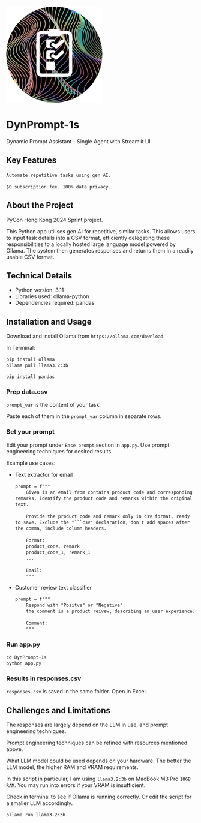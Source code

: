 ![image description](image/logo.png)

# DynPrompt-1s

Dynamic Prompt Assistant - Single Agent with Streamlit UI 

## Key Features

``Automate repetitive tasks using gen AI.``

``$0 subscription fee. 100% data privacy.``

## About the Project

PyCon Hong Kong 2024 Sprint project. 

This Python app utilises gen AI for repetitive, similar tasks. This allows users to input task details into a CSV format, efficiently delegating these responsibilities to a locally hosted large language model powered by Ollama. The system then generates responses and returns them in a readily usable CSV format.

## Technical Details

- Python version: 3.11
- Libraries used: ollama-python
- Dependencies required: pandas 

## Installation and Usage

Download and install Ollama from ``https://ollama.com/download`` 

In Terminal: 

```
pip install ollama 
ollama pull llama3.2:3b
```

```
pip install pandas 
```

### Prep data.csv

``prompt_var`` is the content of your task. 

Paste each of them in the ``prompt_var`` column in separate rows. 

### Set your prompt 

Edit your prompt under ``Base prompt`` section in ``app.py``. Use prompt engineering techniques for desired results. 

Example use cases: 

- Text extractor for email
    ```
    prompt = f"""
        Given is an email from contains product code and corresponding remarks. Identify the product code and remarks within the original text. 
        
        Provide the product code and remark only in csv format, ready to save. Exclude the "```csv" declaration, don't add spaces after the comma, include column headers.

        Format:
        product_code, remark
        product_code_1, remark_1
        ...
        
        Email:
        """
    ```

- Customer review text classifier 
    ```
    prompt = f"""
        Respond with "Positve" or "Negative": 
        the comment is a product reivew, describing an user experience. 

        Comment:
        """
    ```

### Run app.py

```
cd DynPrompt-1s
python app.py
```

### Results in responses.csv 

``responses.csv`` is saved in the same folder. Open in Excel. 

## Challenges and Limitations

The responses are largely depend on the LLM in use, and prompt engineering techniques. 

Prompt engineering techniques can be refined with resources mentioned above. 

What LLM model could be used depends on your hardware. The better the LLM model, the higher RAM and VRAM requirements. 

In this script in particular, I am using ``llama3.2:3b`` on MacBook M3 Pro ``18GB RAM``. You may run into errors if your VRAM is insufficient. 

Check in terminal to see if Ollama is running correctly. Or edit the script for a smaller LLM accordingly. 

```
ollama run llama3.2:3b
```
